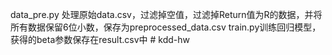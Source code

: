 data_pre.py 处理原始data.csv，过滤掉空值，过滤掉Return值为R的数据，并将所有数据保留6位小数，保存为preprocessed_data.csv
train.py训练回归模型，获得的beta参数保存在result.csv中
#   k d d - h w  
 